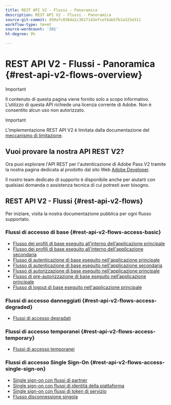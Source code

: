 ```yaml
---
title: REST API V2 - Flussi - Panoramica
description: REST API V2 - Flussi - Panoramica
source-git-commit: d59afc0384a1c3617143efcef4ab5fb1a323e511
workflow-type: tm+mt
source-wordcount: '201'
ht-degree: 0%

---
```



# REST API V2 - Flussi - Panoramica {#rest-api-v2-flows-overview}

>[!IMPORTANT]
>
> Il contenuto di questa pagina viene fornito solo a scopo informativo. L’utilizzo di questa API richiede una licenza corrente di Adobe. Non è consentito alcun uso non autorizzato.

>[!IMPORTANT]
>
> L&#39;implementazione REST API V2 è limitata dalla documentazione del [meccanismo di limitazione](/help/authentication/throttling-mechanism.md).

## Vuoi provare la nostra API REST V2?

Ora puoi esplorare l&#39;API REST per l&#39;autenticazione di Adobe Pass V2 tramite la nostra pagina dedicata al prodotto dal sito Web [Adobe Developer](https://developer.adobe.com/adobe-pass/).

Il nostro team dedicato di supporto è disponibile anche per aiutarti con qualsiasi domanda o assistenza tecnica di cui potresti aver bisogno.

## REST API V2 - Flussi {#rest-api-v2-flows}

Per iniziare, visita la nostra documentazione pubblica per ogni flusso supportato.

### Flussi di accesso di base {#rest-api-v2-flows-access-basic}

* [Flusso dei profili di base eseguito all’interno dell’applicazione principale](./basic-access-flows/rest-api-v2-basic-profiles-primary-application-flow.md)
* [Flusso dei profili di base eseguito all&#39;interno dell&#39;applicazione secondaria](./basic-access-flows/rest-api-v2-basic-profiles-secondary-application-flow.md)
* [Flusso di autenticazione di base eseguito nell&#39;applicazione principale](./basic-access-flows/rest-api-v2-basic-authentication-primary-application-flow.md)
* [Flusso di autenticazione di base eseguito nell&#39;applicazione secondaria](./basic-access-flows/rest-api-v2-basic-authentication-secondary-application-flow.md)
* [Flusso di autorizzazione di base eseguito nell&#39;applicazione principale](./basic-access-flows/rest-api-v2-basic-authorization-primary-application-flow.md)
* [Flusso di pre-autorizzazione di base eseguito nell’applicazione principale](./basic-access-flows/rest-api-v2-basic-preauthorization-primary-application-flow.md)
* [Flusso di logout di base eseguito nell&#39;applicazione principale](./basic-access-flows/rest-api-v2-basic-logout-primary-application-flow.md)

### Flussi di accesso danneggiati {#rest-api-v2-flows-access-degraded}

* [Flussi di accesso degradati](./degraded-access-flows/rest-api-v2-access-degraded-flows.md)

### Flussi di accesso temporanei {#rest-api-v2-flows-access-temporary}

* [Flussi di accesso temporanei](./temporary-access-flows/rest-api-v2-access-temporary-flows.md)

### Flussi di accesso Single Sign-On {#rest-api-v2-flows-access-single-sign-on}

* [Single sign-on con flussi di partner](./single-sign-on-access-flows/rest-api-v2-single-sign-on-partner-flows.md)
* [Single sign-on con flussi di identità della piattaforma](./single-sign-on-access-flows/rest-api-v2-single-sign-on-platform-identity-flows.md)
* [Single sign-on con flussi di token di servizio](./single-sign-on-access-flows/rest-api-v2-single-sign-on-service-token-flows.md)
* [Flusso disconnessione singola](./single-sign-on-access-flows/rest-api-v2-single-sign-on-logout-flow.md)
